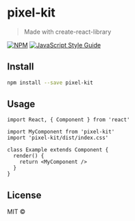 # pixel-kit

> Made with create-react-library

[![NPM](https://img.shields.io/npm/v/pixel-kit.svg)](https://www.npmjs.com/package/pixel-kit) [![JavaScript Style Guide](https://img.shields.io/badge/code_style-standard-brightgreen.svg)](https://standardjs.com)

## Install

```bash
npm install --save pixel-kit
```

## Usage

```tsx
import React, { Component } from 'react'

import MyComponent from 'pixel-kit'
import 'pixel-kit/dist/index.css'

class Example extends Component {
  render() {
    return <MyComponent />
  }
}
```

## License

MIT © [](https://github.com/)
